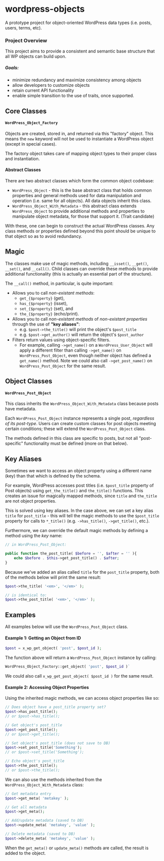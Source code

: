 wordpress-objects
=================

A prototype project for object-oriented WordPress data types (i.e. posts, users, terms, etc).


### Project Overview

This project aims to provide a consistent and semantic base structure that all WP objects can build upon.

##### Goals:
 
 * minimize redundancy and maximize consistency among objects
 * allow developers to customize objects
 * retain current API functionality
 * enable simple transition to the use of traits, once supported.


## Core Classes

#### `WordPress_Object_Factory`

Objects are created, stored in, and returned via this "factory" object. This means the `new` keyword will not be used to instantiate a WordPress object (except in special cases).

The factory object takes care of mapping object types to their proper class and instantiation.


#### Abstract Classes

There are two abstract classes which form the common object codebase:
	
 * `WordPress_Object` - this is the base abstract class that holds common properties and general methods used for data manipulation and operation (i.e. same for all objects). All data objects inherit this class.
 * `WordPress_Object_With_Metadata` - this abstract class extends `WordPress_Object` to provide additional methods and properties to manipulate object metadata, for those that support it. (Trait candidate)

With these, one can begin to construct the actual WordPress classes. Any class methods or properties defined beyond this point should be unique to that object so as to avoid redundancy.


## Magic

The classes make use of magic methods, including `__isset()`, `__get()`, `__set()`, and `__call()`. Child classes can override these methods to provide additional functionality (this is actually an essential part of the structure).

The `__call()` method, in particular, is quite important:

 * Allows you to call _non-existant methods_:
 	* `get_{$property}` (get), 
 	* `has_{$property}` (isset), 
 	* `set_{$property}` (set), and 
 	* `the_{$property}` (echo/print).
 * Allows you to call _non-existant methods_ of _non-existant properties_ through the use of **"key aliases"**: 
 	* e.g. `$post->the_title()` will print the object's `$post_title`
 	* e.g. `$post->get_author()` will return the object's `$post_author`
 * Filters return values using object-specific filters. 
 	* For example, calling `->get_name()` on a `WordPress_User_Object` will apply a different filter than calling `->get_name()` on `WordPress_Post_Object`, even though neither object has defined a `get_name()` method. Note we could also call `->get_post_name()` on `WordPress_Post_Object` for the same result.


## Object Classes

#### `WordPress_Post_Object`

This class inherits the `WordPress_Object_With_Metadata` class because posts have metadata.

Each `WordPress_Post_Object` instance represents a single post, _regardless of its post-type_. Users can create custom classes for post objects meeting certain conditions; these will extend the `WordPress_Post_Object` class.

The methods defined in this class are specific to posts, but not all "post-specific" functionality must be defined (more on that below).


## Key Aliases

Sometimes we want to access an object property using a different name (key) than that which is defined by the schema.

For example, WordPress accesses post titles (i.e. `$post_title` property of Post objects) using `get_the_title()` and `the_title()` functions. This creates an issue for magically mapped methods, since `title` and `the_title` are not object properties.

This is solved using key aliases. In the case above, we can set a key alias `title` for `post_title` - this will tell the magic methods to use the `$post_title` property for calls to `*_title()` (e.g. `->has_title()`, `->get_title()`, etc.).

Furthermore, we can override the default magic methods by defining a method using the _key_ name:

```php
// in WordPress_Post_Object:

public function the_post_title( $before = '', $after = '' ){
	echo $before . $this->get_post_title() . $after;
}

```

Because we've added an alias called `title` for the `post_title` property, both of the methods below will print the same result:

```php
$post->the_title( '<em>', '</em>' );

// is identical to:
$post->the_post_title( '<em>', '</em>' );

```


## Examples

All examples below will use the `WordPress_Post_Object` class.

#### Example 1: Getting an Object from ID

```php
$post = x_wp_get_object( 'post', $post_id );
```

The function above will return a `WordPress_Post_Object` instance by calling:
```php
WordPress_Object_Factory::get_object( 'post', $post_id )`
```

We could also call `x_wp_get_post_object( $post_id )` for the same result.


#### Example 2: Accessing Object Properties

Using the inherited magic methods, we can access object properties like so:

```php
// Does object have a post_title property set?
$post->has_post_title();
// or $post->has_title();

// Get object's post_title
$post->get_post_title();
// or $post->get_title();

// Set object's post_title (does not save to DB)
$post->set_post_title('Something');
// or $post->set_title('Something');

// Echo object's post_title
$post->the_post_title();
// or $post->the_title();
```

We can also use the methods inherited from the `WordPress_Object_With_Metadata` class:

```php
// Get metadata entry
$post->get_meta( 'metakey' );

// Get all metadata
$post->get_meta();

// Add/update metadata (saved to DB)
$post->update_meta( 'metakey', 'value' );

// Delete metadata (saved to DB)
$post->delete_meta( 'metakey', 'value' );

```

When the `get_meta()` or `update_meta()` methods are called, the result is added to the object.


